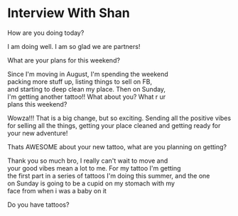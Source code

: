 # Interview With Shan

How are you doing today? <br>

I am doing well. I am so glad we are partners!<br>

What are your plans for this weekend?<br>

Since I'm moving in August, I'm spending the weekend <br>
packing more stuff up, listing things to sell on FB, <br>
and starting to deep clean my place. Then on Sunday, <br>
I'm getting another tattoo!! What about you? What r ur <br>
plans this weekend?

Wowza!!! That is a big change, but so exciting. Sending all the positive vibes for selling all the things, getting your place cleaned and getting ready for your new adventure!<br>

Thats AWESOME about your new tattoo, what are you planning on getting?<br>

Thank you so much bro, I really can't wait to move and <br> your good vibes mean a lot to me. For my tattoo I'm getting <br> the first part in a series of tattoos I'm doing this summer, and the one <br> on Sunday is going to be a cupid on my stomach with my <br> face from when i was a baby on it <br>

Do you have tattoos?